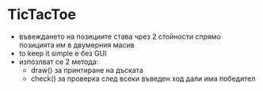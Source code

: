# TicTacToe

- въвеждането на позициите става чрез 2 стойности спрямо позицията им в двумерния масив
- to keep it simple  е без GUI
- изпозлват се 2 метода:
     - draw() за принтиране на дъската 
     - check() за проверка след всеки въведен ход дали има победител
